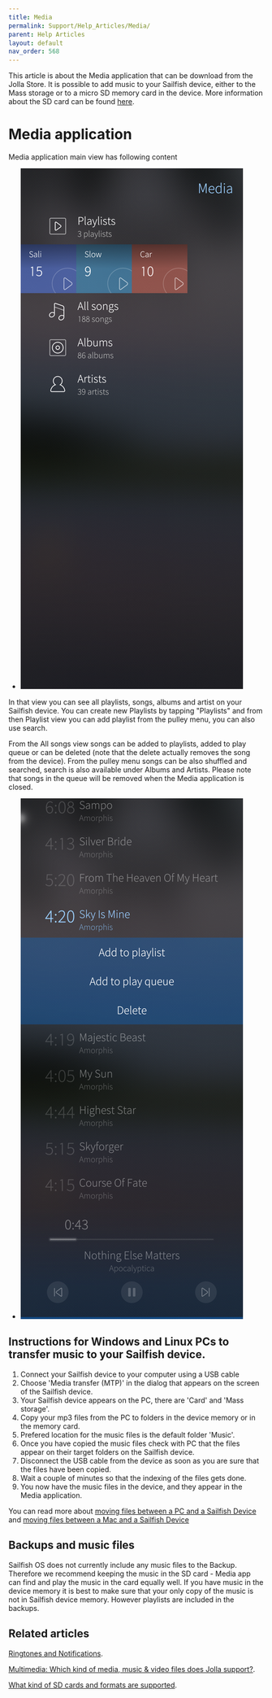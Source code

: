 ```yaml
---
title: Media
permalink: Support/Help_Articles/Media/
parent: Help Articles
layout: default
nav_order: 568
---
```


This article is about the Media application that can be download from the Jolla Store.
It is possible to add music to your Sailfish device, either to the Mass storage or to a micro SD memory card in the device. More information about the SD card can be found [here](/Support/Help_Articles/SD_Card_Format_and_Encryption/).

# Media application

Media application main view has following content

<div class="flex-images" markdown="1">

* <a href="Media_main_view.png" class="narrow-image"><img src="Media_main_view.png" alt="Media main view"></a>
  <span class="md_figcaption">
  </span>
</div>

In that view you can see all playlists, songs, albums and artist on your Sailfish device. You can create new Playlists by tapping "Playlists" and from then Playlist view you can add playlist from the pulley menu, you can also use search.

From the All songs view songs can be added to playlists, added to play queue or can be deleted (note that the delete actually removes the song from the device). From the pulley menu songs can be also shuffled and searched, search is also available under Albums and Artists. Please note that songs in the queue will be removed when the Media application is closed.

<div class="flex-images" markdown="1">

* <a href="All_songs.png" class="narrow-image"><img src="All_songs.png" alt="All songs"></a>
  <span class="md_figcaption">
  </span>
</div>

## Instructions for Windows and Linux PCs to transfer music to your Sailfish device.
1. Connect your Sailfish device to your computer using a USB cable
2. Choose 'Media transfer (MTP)' in the dialog that appears on the screen of the Sailfish device.
3. Your Sailfish device appears on the PC, there are 'Card' and 'Mass storage'.
4. Copy your mp3 files from the PC to folders in the device memory or in the memory card.
5. Prefered location for the music files is the default folder 'Music'.
6. Once you have copied the music files check with PC that the files appear on their target folders on the Sailfish device.
7. Disconnect the USB cable from the device as soon as you are sure that the files have been copied.
8. Wait a couple of minutes so that the indexing of the files gets done.
9. You now have the music files in the device, and they appear in the Media application.

You can read more about [moving files between a PC and a Sailfish Device](/Support/Help_Articles/Moving_Files_Between_PC_and_Sailfish_Device/) and [moving files between a Mac and a Sailfish Device](/Support/Help_Articles/Moving_Files_between_Mac_and_Sailfish_Device/)

## Backups and music files

Sailfish OS does not currently include any music files to the Backup. Therefore we recommend keeping the music in the SD card - Media app can find and play the music in the card equally well. If you have music in the device memory it is best to make sure that your only copy of the music is not in Sailfish device memory. However playlists are included in the backups.

## Related articles

[Ringtones and Notifications](/Support/Help_Articles/Ringtones_and_Notifications/).

[Multimedia: Which kind of media, music & video files does Jolla support?](/Reference/Core_Areas_and_APIs/Multimedia/).

[What kind of SD cards and formats are supported](/Support/Help_Articles/SD_Card_Format_and_Encryption/).
